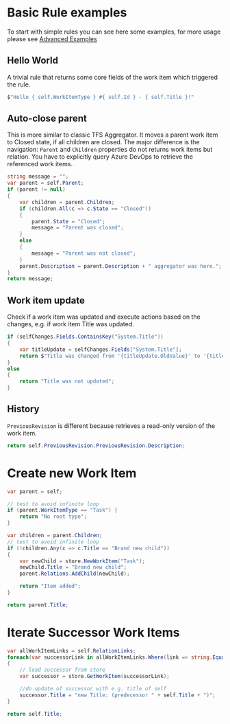 # Basic Rule examples

To start with simple rules you can see here some examples,
for more usage please see [Advanced Examples](rule-examples-advanced.md)


## Hello World

A trivial rule that returns some core fields of the work item which triggered the rule.

```csharp
$"Hello { self.WorkItemType } #{ self.Id } - { self.Title }!"
```


## Auto-close parent

This is more similar to classic TFS Aggregator.
It moves a parent work item to Closed state, if all children are closed.
The major difference is the navigation: `Parent` and `Children` properties do not returns work items but relation. You have to explicitly query Azure DevOps to retrieve the referenced work items.

```csharp
string message = "";
var parent = self.Parent;
if (parent != null)
{
    var children = parent.Children;
    if (children.All(c => c.State == "Closed"))
    {
        parent.State = "Closed";
        message = "Parent was closed";
    }
    else
    {
        message = "Parent was not closed";
    }
    parent.Description = parent.Description + " aggregator was here.";
}
return message;
```


## Work item update

Check if a work item was updated and execute actions based on the changes, e.g. if work item Title was updated.

```csharp
if (selfChanges.Fields.ContainsKey("System.Title"))
{
    var titleUpdate = selfChanges.Fields["System.Title"];
    return $"Title was changed from '{titleUpdate.OldValue}' to '{titleUpdate.NewValue}'";
}
else
{
    return "Title was not updated";
}
```


## History

`PreviousRevision` is different because retrieves a read-only version of the work item.

```csharp
return self.PreviousRevision.PreviousRevision.Description;
```


# Create new Work Item
```csharp
var parent = self;

// test to avoid infinite loop
if (parent.WorkItemType == "Task") {
    return "No root type";
}

var children = parent.Children;
// test to avoid infinite loop
if (!children.Any(c => c.Title == "Brand new child"))
{
    var newChild = store.NewWorkItem("Task");
    newChild.Title = "Brand new child";
    parent.Relations.AddChild(newChild);

    return "Item added";
}

return parent.Title;
```

# Iterate Successor Work Items


```csharp
var allWorkItemLinks = self.RelationLinks;
foreach(var successorLink in allWorkItemLinks.Where(link => string.Equals("System.LinkTypes.Dependency-Forward", link.Rel)))
{
    // load successor from store
    var successor = store.GetWorkItem(successorLink);

    //do update of successor with e.g. title of self
    successor.Title = "new Title: (predecessor " + self.Title + ")";
}

return self.Title;
```
